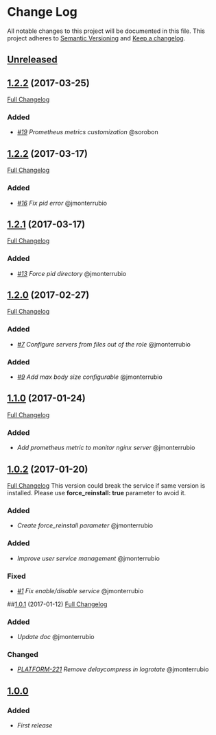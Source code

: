# Change Log
All notable changes to this project will be documented in this file.
This project adheres to [Semantic Versioning](http://semver.org/) and [Keep a changelog](https://github.com/olivierlacan/keep-a-changelog).

## [Unreleased](https://github.com/idealista-tech/nginx-role/tree/develop)

## [1.2.2](https://github.com/idealista-tech/nginx-role/tree/1.3.0) (2017-03-25)
[Full Changelog](https://github.com/idealista-tech/nginx-role/compare/1.2.2...1.3.0)

### Added
- *[#19](https://github.com/idealista-tech/nginx-role/issues/19) Prometheus metrics customization* @sorobon

## [1.2.2](https://github.com/idealista-tech/nginx-role/tree/1.2.2) (2017-03-17)
[Full Changelog](https://github.com/idealista-tech/nginx-role/compare/1.2.1...1.2.2)

### Added
- *[#16](https://github.com/idealista-tech/nginx-role/issues/16) Fix pid error* @jmonterrubio

## [1.2.1](https://github.com/idealista-tech/nginx-role/tree/1.2.1) (2017-03-17)
[Full Changelog](https://github.com/idealista-tech/nginx-role/compare/1.2.0...1.2.1)

### Added
- *[#13](https://github.com/idealista-tech/nginx-role/issues/13) Force pid directory* @jmonterrubio

## [1.2.0](https://github.com/idealista-tech/nginx-role/tree/1.2.0) (2017-02-27)
[Full Changelog](https://github.com/idealista-tech/nginx-role/compare/1.1.0...1.2.0)

### Added
- *[#7](https://github.com/idealista-tech/nginx-role/issues/7) Configure servers from files out of the role* @jmonterrubio

### Added
- *[#9](https://github.com/idealista-tech/nginx-role/issues/9) Add max body size configurable* @jmonterrubio

## [1.1.0](https://github.com/idealista-tech/nginx-role/tree/1.1.0) (2017-01-24)
[Full Changelog](https://github.com/idealista-tech/nginx-role/compare/1.0.2...1.1.0)

### Added
- *Add prometheus metric to monitor nginx server* @jmonterrubio

## [1.0.2](https://github.com/idealista-tech/nginx-role/tree/1.0.2) (2017-01-20)
[Full Changelog](https://github.com/idealista-tech/nginx-role/compare/1.0.1...1.0.2)
This version could break the service if same version is installed. Please use **force_reinstall: true** parameter to avoid it.

### Added
- *Create force_reinstall parameter* @jmonterrubio
### Added
- *Improve user service management* @jmonterrubio
### Fixed
- *[#1](https://github.com/idealista-tech/nginx-role/issues/1) Fix enable/disable service* @jmonterrubio

##[1.0.1](https://github.com/idealista-tech/nginx-role/tree/1.0.1) (2017-01-12)
[Full Changelog](https://github.com/idealista-tech/nginx-role/compare/1.0.0...1.0.1)
### Added
- *Update doc* @jmonterrubio

### Changed
- *[PLATFORM-221](http://jira.sys.idealista/browse/PLATFORM-221) Remove delaycompress in logrotate* @jmonterrubio

## [1.0.0](https://github.com/idealista-tech/nginx-role/tree/1.0.0)
### Added
- *First release*
